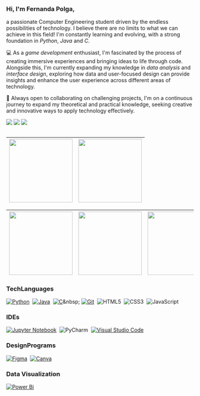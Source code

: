 ### Hi, I'm Fernanda Polga, 
  a passionate Computer Engineering student driven by the endless possibilities of technology. I believe there are no limits to what we can achieve in this field! I'm constantly learning and evolving, with a strong foundation in *Python*, *Java* and *C*.

💻 As a *game development* enthusiast, I'm fascinated by the process of creating immersive experiences and bringing ideas to life through code. Alongside this, I'm currently expanding my knowledge in *data analysis* and *interface design*, exploring how data and user-focused design can provide insights and enhance the user experience across different areas of technology.

🎯 Always open to collaborating on challenging projects, I'm on a continuous journey to expand my theoretical and practical knowledge, seeking creative and innovative ways to apply technology effectively.

<div> 
  <a href="https://instagram.com/fer.polga" target="_blank"><img src="https://img.shields.io/badge/-Instagram-%23E4405F?style=for-the-badge&logo=instagram&logoColor=white" target="_blank"></a>
  <a href = "mailto:ferpolga@gmail.com"><img src="https://img.shields.io/badge/-Gmail-%23333?style=for-the-badge&logo=gmail&logoColor=white" target="_blank"></a>
  <a href="https://www.linkedin.com/in/fernanda-polga-540006268/" target="_blank"><img src="https://img.shields.io/badge/-LinkedIn-%230077B5?style=for-the-badge&logo=linkedin&logoColor=white" target="_blank"></a> 
</div>

##
| <img height="170em" src="https://github-readme-stats.vercel.app/api/top-langs/?username=Polga-Fe&show_icons=true&count_private=true&theme=dracula"/> | <img height="170em" src="http://github-profile-summary-cards.vercel.app/api/cards/profile-details?username=Polga-Fe&theme=dracula"/> | 
| :-: | :-: | 

| <img height="170em" src="http://github-profile-summary-cards.vercel.app/api/cards/stats?username=Polga-Fe&theme=dracula" style="border:none;"/> | <img height="170em" src="http://github-profile-summary-cards.vercel.app/api/cards/most-commit-language?username=Polga-Fe&theme=dracula"/> | <img height="170em" src="http://github-profile-summary-cards.vercel.app/api/cards/repos-per-language?username=Polga-Fe&hide=Html&theme=dracula"/> | 
| :-: | :-: | :-: | 


### TechLanguages
[![Python](https://img.shields.io/badge/python-3670A0?style=for-the-badge&logo=python&logoColor=ffdd54)](https://www.python.org/)&nbsp;
[![Java](https://img.shields.io/badge/Java-EF2D2D?style=for-the-badge&logo=java&logoColor=white)](https://www.java.com/)&nbsp;
[![C](https://img.shields.io/badge/C-A8B400?style=for-the-badge&logo=c&logoColor=white)](https://en.wikipedia.org/wiki/C_(programming_language))&nbsp;
[![Git](https://img.shields.io/badge/GIT-E44C30?style=for-the-badge&logo=git&logoColor=white)](https://git-scm.com/)&nbsp;
![HTML5](https://img.shields.io/badge/html5-%23E34F26.svg?style=for-the-badge&logo=html5&logoColor=white)&nbsp;
![CSS3](https://img.shields.io/badge/css3-%231572B6.svg?style=for-the-badge&logo=css3&logoColor=white)&nbsp;
![JavaScript](https://img.shields.io/badge/javascript-%23323330.svg?style=for-the-badge&logo=javascript&logoColor=%23F7DF1E)&nbsp;

### IDEs
[![Jupyter Notebook](https://img.shields.io/badge/jupyter-%23FA0F00.svg?style=for-the-badge&logo=jupyter&logoColor=white)](https://jupyter.org/)&nbsp;
![PyCharm](https://img.shields.io/badge/pycharm-143?style=for-the-badge&logo=pycharm&logoColor=black&color=black&labelColor=green)&nbsp;
[![Visual Studio Code](https://img.shields.io/badge/Visual%20Studio%20Code-0078d7.svg?style=for-the-badge&logo=visual-studio-code&logoColor=white)](https://code.visualstudio.com/)&nbsp;

### DesignPrograms
[![Figma](https://img.shields.io/badge/figma-%23F24E1E.svg?style=for-the-badge&logo=figma&logoColor=white)](https://www.figma.com/pt-br/)&nbsp;
[![Canva](https://img.shields.io/badge/Canva-%2300C4CC.svg?style=for-the-badge&logo=Canva&logoColor=white)](https://www.canva.com/)&nbsp;

### Data Visualization
[![Power Bi](https://img.shields.io/badge/power_bi-F2C811?style=for-the-badge&logo=powerbi&logoColor=black)](https://www.microsoft.com/pt-br/power-platform/products/power-bi)&nbsp;

